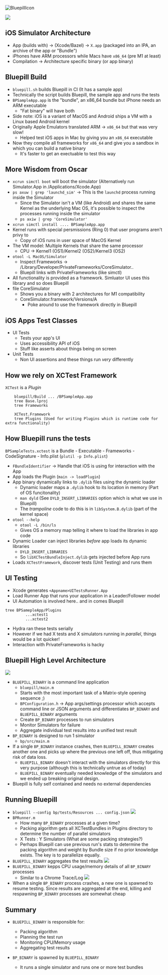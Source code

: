 ![BluepillIcon](doc/img/bluepill_text.png)

![](https://github.com/linkedin/bluepill/workflows/master/badge.svg)

## iOS Simulator Architecture

- App (builds with) -> (Xcode/Bazel) -> `X.app` (packaged into an IPA, an archive of the app or "Bundle")
- iPhones have ARM processors while Macs have `x86_64` (pre M1 at least)
- Compilation -> Architecture specific binary (or app binary)

## Bluepill Build
- `bluepill.sh` builds Bluepill in CI (It has a sample app)
- Technically the script builds Bluepill, the sample app and runs the tests
- `BPSampleApp.app` is the "bundle", an x86_64 bundle but iPhone needs an ARM executable
	- "Fat binary" will have both
- Side note: iOS is a variant of MacOS and Android ships a VM with a Linux based Android kernel
- Originally Apple Emulators translated ARM -> `x86_64` but that was very slow!
	- Helped test iOS apps in Mac by giving you an `x86_64` executable
- Now they compile all frameworks for `x86_64` and give you a sandbox in which you can build a native binary
	- It's faster to get an exectuable to test this way


## More Wisdom from Oscar
- `xcrun simctl boot` will boot the simulator (Alternatively run Simulator.App in /Applications/Xcode.App)
- `ps axuw | grep 'launchd_sim'` -> This is the `launchd` process running inside the Simulator
	- Since the Simulator isn't a VM (like Android) and shares the same Kernel as the underlying Mac OS, it's possible to inspect the processes running inside the simulator
	- `ps axiw | grep 'CoreSimulator'`
- `xcrun simctl install .... BPSampleApp.app`
- Kernel runs with special persmissions (Ring 0) that user programs aren't privy to
	- Copy of iOS runs in user space of MacOS Kernel
- The VM model: Multiple Kernels that share the same processor
	- CPU -> Kernel1 (OS1)/Kernel2 (OS2)/Kernel3 (OS2)
- `otool -L MacOS/Simulator`
	- Inspect Frameworks -> /Library/Developer/PrivateFrameworks/CoreSimulator..
	- Bluepill links with PrivateFrameworks (like simctl)
- All functionality is provided as a framework. Simluator UI uses this library and so does Bluepill
- file CoreSimulator
	- Shows you a binary with 2 architectures for M1 compatibility
	- CoreSimulator.framework/Versions/A
		- Poke around to use the framework directly in Bluepill

## iOS Apps Test Classes
- UI Tests
	- Tests your app's UI
	- Uses accessibility API of iOS
	- Stuff like asserts about things being on screen
- Unit Tests
	- Non UI assertions and these things run _very_ differently

## How we rely on XCTest Framework
`XCTest` is a _Plugin_
```
	bluepill/Build ... /BPSampleApp.app
	tree Base.lproj
	tree Frameworks

	XCTest.Framework
	tree Plugins (Used for writing Plugins which is runtime code for extra functionality)
```

## How Bluepill runs the tests
`BPSampleTests.xctest` is a Bundle
	- Executable
	- Frameworks
	- CodeSignature
	- Info.plist (`plutil -p Info.plist`)

- `FBundleIdentifier` -> Handle that iOS is using for interaction with the App
- App loads the Plugin (`main -> loadPlugin`)
- App binary dynamically links to `.dylib` files using the dynamic loader
	- Dynamic loader maps a `.dylib` hook to its location in memory (Part of OS funcitonality)
	- `man dyld` (See `DYLD_INSERT_LIBRARIES` option which is what we use in Bluepill)
	- The _trampoline_ code to do this is in `libSystem.B.dylib` (part of the kernel space)
- `otool --help`
	- `otool -L /bin/ls`
	- Gives OS a memory map telling it where to load the libraries in app code
- Dynamic Loader can inject libraries *before* app loads its dynamic libraries
	- `DYLD_INSERT_LIBRARIES`
	- So `libXCTestBundleInject.dylib` gets injected before App runs
- Loads `XCTestFramework`, discover tests (Unit Testing) and runs them


## UI Testing
- Xcode generates `<Appname>UITestsRunner.App`
- Load Runner App that runs your application in a Leader/Follower model
- UI Automation is involved here.. and in comes Bluepill

```
tree BPSamepleApp/Plugins
		 ...xctest1
		 ...xctest2
```
- Hydra ran these tests serially
- However if we had X tests and X simulators running in _parallel_, things would be a lot quicker!
- Interaction with PrivateFrameworks is hacky

## Bluepill High Level Architecture
![](doc/img/architecture.png)

- `BLUEPILL_BINARY` is a command line application
	- `bluepill/main.m`
	- Starts with the most important task of a Matrix-style opening sequence ;)
	- `BPConfiguration.h` -> App args/settings processor which accepts command line or JSON arguments and differentiates `BP_BINARY` and `BLUEPILL_BINARY` arguments
	- Create `BP_BINARY` processes to run simulators
	- Monitor Simulators for failure
	- Aggregate individual test results into a unified test result
- `BP_BINARY` is designed to run 1 simulator
	- `bp/src/main.m`
- If a single `BP_BINARY` instance crashes, then `BLUEPILL_BINARY` creates another one and picks up where the previous one left off, thus mitigating risk of data loss.
	- `BLUEPILL_BINARY` doesn't interact with the simulators directly for this very purpose (although this is technically untrue as of today)
	- `BLUEPILL_BINARY` eventually needed knowledge of the simulators and we ended up breaking original design.
- Bluepill is fully self contained and needs no external dependencies

## Running Bluepill
- `bluepill --config bp/tests/Resources ... config.json`
![](doc/img/config.png)
- `BPRunner.m`
	- How many `BP_BINARY` processes at a given time?
	- Packing algorithm gets all XCTestBundles in Plugins directory to determine the number of parallel simulators
	- X Tests : Y Simulators (What are some packing strategies?)
	- Perhaps Bluepill can use previous run's stats to determine the packing algorithm and weight by Bundle size if no prior knowledge exists. The key is to parallelize equally.
- `BLUEPILL_BINARY` aggregates the test results
![](doc/img/test_result.png)
- `BLUEPILL_BINARY` kepps CPU usage/memory details of all `BP_BINARY` processes
	- Similar to a Chrome Trace/Log
![](doc/img/lifespan.png)
- When a single `BP_BINARY` process crashes, a new one is spawned to resume testing. Since results are aggregated at the end, killing and respawning `BP_BINARY` processes are somewhat cheap

## Summary
- `BLUEPILL_BINARY` is responsible for:
	- Packing algorithm
	- Planning the test run
	- Monitoring CPU/Memory usage
	- Aggregating test results

- `BP_BINARY` is spawned by `BLUEPILL_BINARY`
	- It runs a single simulator and runs one or more test bundles




